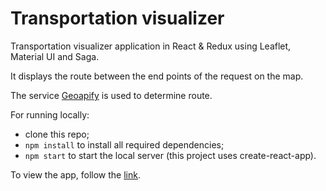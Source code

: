 # Transportation visualizer
Transportation visualizer application in React & Redux using Leaflet, Material UI and Saga.

It displays the route between the end points of the request on the map.

The service [Geoapify](https://www.geoapify.com/) is used to determine route.

For running locally:

- clone this repo;
- `npm install` to install all required dependencies;
- `npm start` to start the local server (this project uses create-react-app).

To view the app, follow the [link](https://andreisorvanov.github.io/Transportation-visualizer/).

